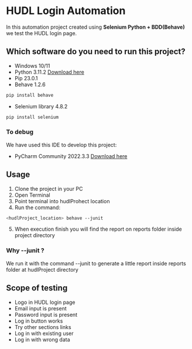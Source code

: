 # HUDL Login Automation

In this automation project created using **Selenium Python + BDD(Behave)** we test the HUDL login page.

## Which software do you need to run this project?

* Windows 10/11
* Python 3.11.2 [Download here](https://www.python.org/ftp/python/3.11.2/python-3.11.2-amd64.exe)
* Pip 23.0.1
* Behave 1.2.6

```bash
pip install behave
```

* Selenium library 4.8.2

```bash
pip install selenium
```

### To debug

We have used this IDE to develop this project:

* PyCharm Community 2022.3.3 [Download here](https://www.jetbrains.com/pycharm/download/#section=windows)

## Usage

1. Clone the project in your PC
2. Open Terminal
3. Point terminal into hudlProhect location
4. Run the command:

```bash
<hudlProject_location> behave --junit
```

5. When execution finish you will find the report on reports folder inside project directory

### Why --junit ?

We run it with the command --junit to generate a little report inside reports folder at hudlProject directory

## Scope of testing

* Logo in HUDL login page                                                       
* Email input is present                                                        
* Password input is present                                                     
* Log in button works                                                            
* Try other sections links                                                                                                                 
* Log in with existing user                                                      
* Log in with wrong data                                                 
